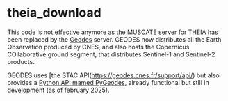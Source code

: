# theia_download

This code is not effective anymore as the MUSCATE server for THEIA has been replaced by the [Geodes](https://geodes.cnes.fr/) server. GEODES now distributes all the Earth Observation produced by CNES, and also hosts the Copernicus COllaborative ground segment, that distributes Sentinel-1 and Sentinel-2 products. 

GEODES uses [the STAC API(https://geodes.cnes.fr/support/api/) but also provides a [Python API mamed PyGeodes](https://cnes.github.io/pyGeodes/index.html), already functional but still in development (as of february 2025). 






